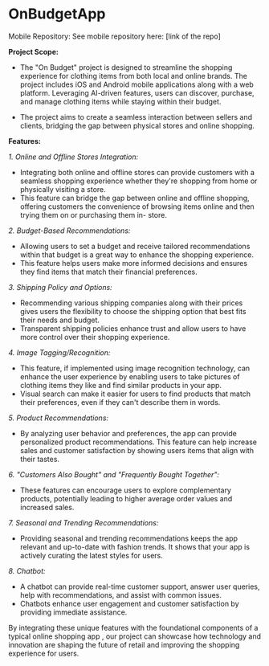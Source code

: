 # OnBudgetApp

Mobile Repository:
See mobile repository here: [link of the repo]


 **Project Scope:**

   - The "On Budget" project is designed to streamline the shopping experience for clothing items from both local and online brands. The project includes iOS and Android mobile 
   applications along with a web platform. Leveraging AI-driven features, users can discover, 
   purchase, and manage clothing items while staying within their budget.
 
  - The project aims to create a seamless interaction between sellers and clients, bridging the gap between physical stores and online shopping.

**Features:**

 *1. Online and Offline Stores Integration:*
   - Integrating both online and offline stores can provide customers with a seamless shopping experience whether they're shopping from home or physically visiting a store.
   - This feature can bridge the gap between online and offline shopping, offering customers the convenience of browsing items online and then trying them on or purchasing them in- 
     store.

 *2. Budget-Based Recommendations:*
   - Allowing users to set a budget and receive tailored recommendations within that budget is a great way to enhance the shopping experience.
   - This feature helps users make more informed decisions and ensures they find items that match their financial preferences.

 *3. Shipping Policy and Options:*
   - Recommending various shipping companies along with their prices gives users the flexibility to choose the shipping option that best fits their needs and budget.
   - Transparent shipping policies enhance trust and allow users to have more control over their shopping experience.

 *4. Image Tagging/Recognition:*
   - This feature, if implemented using image recognition technology, can enhance the user experience by enabling users to take pictures of clothing items they like and find 
     similar products in your app.
   - Visual search can make it easier for users to find products that match their preferences, even if they can't describe them in words.

 *5. Product Recommendations:*
   - By analyzing user behavior and preferences, the app can provide personalized product recommendations. This feature can help increase sales and customer satisfaction by showing users items that align with their tastes.

 *6. "Customers Also Bought" and "Frequently Bought Together":*
   - These features can encourage users to explore complementary products, potentially leading to higher average order values and increased sales.

 *7. Seasonal and Trending Recommendations:*
   - Providing seasonal and trending recommendations keeps the app relevant and up-to-date with fashion trends. It shows that your app is actively curating the latest styles for users.

 *8. Chatbot:*
   - A chatbot can provide real-time customer support, answer user queries, help with recommendations, and assist with common issues.
   - Chatbots enhance user engagement and customer satisfaction by providing immediate assistance.

By integrating these unique features with the foundational components of a typical online shopping app , our project can showcase how technology and innovation are shaping the future of retail and improving the shopping experience for users.
